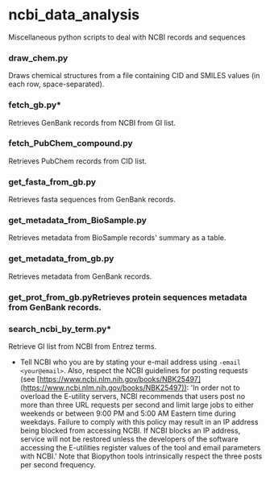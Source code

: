 # ncbi_data_analysis
Miscellaneous python scripts to deal with NCBI records and sequences

### draw_chem.py
Draws chemical structures from a file containing CID and SMILES values (in each row, space-separated).

### fetch_gb.py*
Retrieves GenBank records from NCBI from GI list.

### fetch_PubChem_compound.py
Retrieves PubChem records from CID list.

### get_fasta_from_gb.py
Retrieves fasta sequences from GenBank records.

### get_metadata_from_BioSample.py
Retrieves metadata from BioSample records' summary as a table.

### get_metadata_from_gb.py
Retrieves metadata from GenBank records.

### get_prot_from_gb.pyRetrieves protein sequences metadata from GenBank records.

### search_ncbi_by_term.py*
Retrieve GI list from NCBI from Entrez terms.

* Tell NCBI who you are by stating your e-mail address using `-email <your@email>`. Also, respect the NCBI guidelines for posting requests (see [https://www.ncbi.nlm.nih.gov/books/NBK25497](https://www.ncbi.nlm.nih.gov/books/NBK25497)): 'In order not to overload the E-utility servers, NCBI recommends that users post no more than three URL requests per second and limit large jobs to either weekends or between 9:00 PM and 5:00 AM Eastern time during weekdays. Failure to comply with this policy  may result in an IP address being blocked from accessing NCBI. If NCBI blocks an IP address, service will not be restored unless the developers of the software accessing the E-utilities register values of the tool and email parameters with NCBI.' Note that Biopython tools intrinsically respect the three posts per second frequency.
